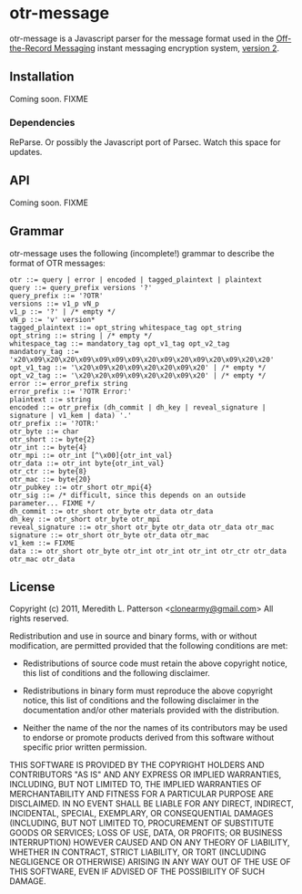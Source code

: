 # otr-message #

otr-message is a Javascript parser for the message format used in the [Off-the-Record Messaging](http://www.cypherpunks.ca/otr/) instant messaging encryption system, [version 2](http://www.cypherpunks.ca/otr/Protocol-v2-3.0.0.html).

## Installation ##

Coming soon. FIXME

### Dependencies ###
ReParse. Or possibly the Javascript port of Parsec. Watch this space for updates.

## API ##

Coming soon. FIXME

## Grammar ##

otr-message uses the following (incomplete!) grammar to describe the format of OTR messages:

```
otr ::= query | error | encoded | tagged_plaintext | plaintext
query ::= query_prefix versions '?'
query_prefix ::= '?OTR'
versions ::= v1_p vN_p
v1_p ::= '?' | /* empty */
vN_p ::= 'v' version*
tagged_plaintext ::= opt_string whitespace_tag opt_string
opt_string ::= string | /* empty */
whitespace_tag ::= mandatory_tag opt_v1_tag opt_v2_tag
mandatory_tag ::= 'x20\x09\x20\x20\x09\x09\x09\x09\x20\x09\x20\x09\x20\x09\x20\x20'
opt_v1_tag ::= '\x20\x09\x20\x09\x20\x20\x09\x20' | /* empty */
opt_v2_tag ::= '\x20\x20\x09\x09\x20\x20\x09\x20' | /* empty */
error ::= error_prefix string
error_prefix ::= '?OTR Error:'
plaintext ::= string
encoded ::= otr_prefix (dh_commit | dh_key | reveal_signature | signature | v1_kem | data) '.'
otr_prefix ::= '?OTR:'
otr_byte ::= char
otr_short ::= byte{2}
otr_int ::= byte{4}
otr_mpi ::= otr_int [^\x00]{otr_int_val}
otr_data ::= otr_int byte{otr_int_val}
otr_ctr ::= byte{8}
otr_mac ::= byte{20}
otr_pubkey ::= otr_short otr_mpi{4}
otr_sig ::= /* difficult, since this depends on an outside parameter... FIXME */
dh_commit ::= otr_short otr_byte otr_data otr_data
dh_key ::= otr_short otr_byte otr_mpi
reveal_signature ::= otr_short otr_byte otr_data otr_data otr_mac
signature ::= otr_short otr_byte otr_data otr_mac
v1_kem ::= FIXME
data ::= otr_short otr_byte otr_int otr_int otr_int otr_ctr otr_data otr_mac otr_data
```

## License ##

Copyright (c) 2011, Meredith L. Patterson &lt;clonearmy@gmail.com&gt;
All rights reserved.

Redistribution and use in source and binary forms, with or without
modification, are permitted provided that the following conditions are
met:

* Redistributions of source code must retain the above copyright
  notice, this list of conditions and the following disclaimer.

* Redistributions in binary form must reproduce the above copyright
  notice, this list of conditions and the following disclaimer in the
  documentation and/or other materials provided with the distribution.

* Neither the name of the <organization> nor the names of its
  contributors may be used to endorse or promote products derived from
  this software without specific prior written permission.

THIS SOFTWARE IS PROVIDED BY THE COPYRIGHT HOLDERS AND CONTRIBUTORS
"AS IS" AND ANY EXPRESS OR IMPLIED WARRANTIES, INCLUDING, BUT NOT
LIMITED TO, THE IMPLIED WARRANTIES OF MERCHANTABILITY AND FITNESS FOR
A PARTICULAR PURPOSE ARE DISCLAIMED. IN NO EVENT SHALL <COPYRIGHT
HOLDER> BE LIABLE FOR ANY DIRECT, INDIRECT, INCIDENTAL, SPECIAL,
EXEMPLARY, OR CONSEQUENTIAL DAMAGES (INCLUDING, BUT NOT LIMITED TO,
PROCUREMENT OF SUBSTITUTE GOODS OR SERVICES; LOSS OF USE, DATA, OR
PROFITS; OR BUSINESS INTERRUPTION) HOWEVER CAUSED AND ON ANY THEORY OF
LIABILITY, WHETHER IN CONTRACT, STRICT LIABILITY, OR TORT (INCLUDING
NEGLIGENCE OR OTHERWISE) ARISING IN ANY WAY OUT OF THE USE OF THIS
SOFTWARE, EVEN IF ADVISED OF THE POSSIBILITY OF SUCH DAMAGE.
